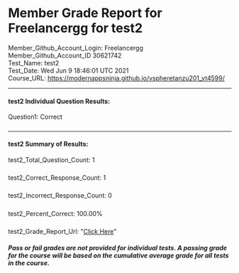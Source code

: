 # Member Grade Report for Freelancergg for test2  
   
Member_Github_Account_Login: Freelancergg  
Member_Github_Account_ID 30621742  
Test_Name: test2  
Test_Date: Wed Jun  9 18:46:01 UTC 2021  
Course_URL: https://modernappsninja.github.io/vspheretanzu201_vt4599/  
   
---  
#### test2 Individual Question Results:  
Question1: Correct  
#####  
---  
#### test2 Summary of Results:  
test2_Total_Question_Count: 1  
#####  
test2_Correct_Response_Count: 1  
#####  
test2_Incorrect_Response_Count: 0  
#####  
test2_Percent_Correct: 100.00%  
#####  
test2_Grade_Report_Url: "[Click Here](https://github.com/modernappsninjas/Freelancergg/blob/main/static/userdata/courses/vspheretanzu201_vt4599/grade_report.pr221.test2.md)"
##### Pass or fail grades are not provided for individual tests. A passing grade for the course will be based on the cumulative average grade for all tests in the course.  
